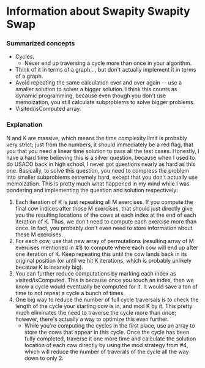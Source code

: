 # Information about Swapity Swapity Swap
### Summarized concepts
  - Cycles.
    - Never end up traversing a cycle more than once in your algorithm.
  - Think of it in terms of a graph..., but don't actually implement it in terms of a graph.
  - Avoid repeating the same calculation over and over again -- use a smaller solution to solver a bigger solution. I think this counts as dynamic programming, because even though you don't use memoization, you still calculate subproblems to solve bigger problems.
  - Visited/isComputed array.

### Explanation
N and K are massive, which means the time complexity limit is probably very strict; just from the numbers, it should immediately be a red flag, that you that you need a linear time solution to pass all the test cases. Honestly, I have a hard time believing this is a silver question, because when I used to do USACO back in high school, I never got questions nearly as hard as this one. Basically, to solve this question, you need to compress the problem into smaller subproblems extremely hard, except that you don't actually use memoization. This is pretty much what happened in my mind while I was pondering and implementing the question and solution respectively:
1. Each iteration of K is just repeating all M exercises. If you compute the final cow indices after those M exercises, that should just directly give you the resulting locations of the cows at each index at the end of each iteration of K. Thus, we don't need to compute each exercise more than once. In fact, you probably don't even need to store information about these M exercises.
2. For each cow, use that new array of permutations (resulting array of M exercises mentioned in #1) to compute where each cow will end up after one iteration of K. Keep repeating this until the cow lands back in its original position (or until we hit K iterations, which is probably unlikely because K is insanely big). 
3. You can further reduce computations by marking each index as visited/isComputed. This is because once you touch an index, then we know a cycle would eventually be computed for it. It would save a ton of time to not repeat a cycle a bunch of times.
4. One big way to reduce the number of full cycle traversals is to check the length of the cycle your starting cow is in, and mod K by it. This pretty much eliminates the need to traverse the cycle more than once; however, there's actually a way to optimize this even further.
    - While you're computing the cycles in the first place, use an array to store the cows that appear in this cycle. Once the cycle has been fully completed, traverse it one more time and calculate the solution location of each cow directly by using the mod strategy from #4, which will reduce the number of traverals of the cycle all the way down to only 2.
